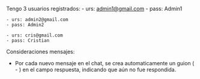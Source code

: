 

Tengo 3 usuarios registrados:
    - urs: admin1@gmail.com
    - pass: Admin1

    - urs: admin2@gmail.com
    - pass: Admin2

    - urs: cris@gmail.com
    - pass: Cristian


Consideraciones mensajes: 
- Por cada nuevo mensaje en el chat, se crea automaticamente un guion ( - ) en el campo respuesta, indicando que aún no fue respondida.